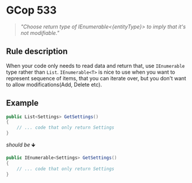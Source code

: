 ﻿# GCop 533

> *"Choose return type of IEnumerable<\{entityType}> to imply that it's not modifiable."*

## Rule description

When your code only needs to read data and return that, use `IEnumerable` type rather than `List`. `IEnumerable<T>` is nice to use when you want to represent sequence of items, that you can iterate over, but you don't want to allow modifications(Add, Delete etc).

## Example

```csharp
public List<Settings> GetSettings()
{
    // ... code that only return Settings
}
```

*should be* 🡻

```csharp
public IEnumerable<Settings> GetSettings()
{
    // ... code that only return Settings
}
```